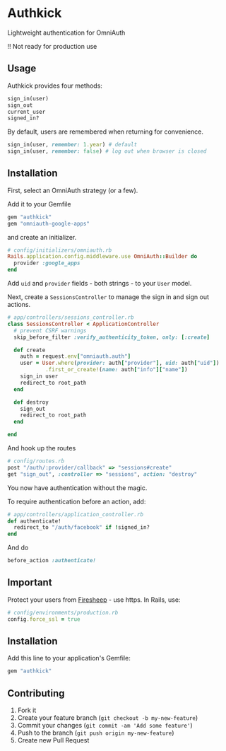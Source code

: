 # Authkick

Lightweight authentication for OmniAuth

:bangbang: Not ready for production use

## Usage

Authkick provides four methods:

```ruby
sign_in(user)
sign_out
current_user
signed_in?
```

By default, users are remembered when returning for convenience.

```ruby
sign_in(user, remember: 1.year) # default
sign_in(user, remember: false) # log out when browser is closed
```

## Installation

First, select an OmniAuth strategy (or a few).

Add it to your Gemfile

```ruby
gem "authkick"
gem "omniauth-google-apps"
```

and create an initializer.

```ruby
# config/initializers/omniauth.rb
Rails.application.config.middleware.use OmniAuth::Builder do
  provider :google_apps
end
```

Add `uid` and `provider` fields - both strings - to your `User` model.

Next, create a `SessionsController` to manage the sign in and sign out actions.

```ruby
# app/controllers/sessions_controller.rb
class SessionsController < ApplicationController
  # prevent CSRF warnings
  skip_before_filter :verify_authenticity_token, only: [:create]

  def create
    auth = request.env["omniauth.auth"]
    user = User.where(provider: auth["provider"], uid: auth["uid"])
            .first_or_create!(name: auth["info"]["name"])
    sign_in user
    redirect_to root_path
  end

  def destroy
    sign_out
    redirect_to root_path
  end

end
```

And hook up the routes

```ruby
# config/routes.rb
post "/auth/:provider/callback" => "sessions#create"
get "sign_out", :controller => "sessions", action: "destroy"
```

You now have authentication without the magic.

To require authentication before an action, add:

```ruby
# app/controllers/application_controller.rb
def authenticate!
  redirect_to "/auth/facebook" if !signed_in?
end
```

And do

```ruby
before_action :authenticate!
```

## Important

Protect your users from [Firesheep](http://en.wikipedia.org/wiki/Firesheep) - use https. In Rails, use:

```ruby
# config/environments/production.rb
config.force_ssl = true
```

## Installation

Add this line to your application's Gemfile:

```ruby
gem "authkick"
```

## Contributing

1. Fork it
2. Create your feature branch (`git checkout -b my-new-feature`)
3. Commit your changes (`git commit -am 'Add some feature'`)
4. Push to the branch (`git push origin my-new-feature`)
5. Create new Pull Request
